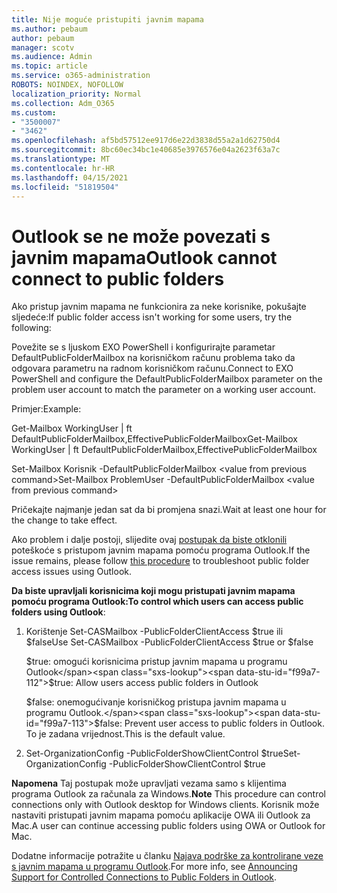 ```yaml
---
title: Nije moguće pristupiti javnim mapama
ms.author: pebaum
author: pebaum
manager: scotv
ms.audience: Admin
ms.topic: article
ms.service: o365-administration
ROBOTS: NOINDEX, NOFOLLOW
localization_priority: Normal
ms.collection: Adm_O365
ms.custom:
- "3500007"
- "3462"
ms.openlocfilehash: af5bd57512ee917d6e22d3838d55a2a1d62750d4
ms.sourcegitcommit: 8bc60ec34bc1e40685e3976576e04a2623f63a7c
ms.translationtype: MT
ms.contentlocale: hr-HR
ms.lasthandoff: 04/15/2021
ms.locfileid: "51819504"
---
```

# <a name="outlook-cannot-connect-to-public-folders"></a><span data-ttu-id="f99a7-102">Outlook se ne može povezati s javnim mapama</span><span class="sxs-lookup"><span data-stu-id="f99a7-102">Outlook cannot connect to public folders</span></span>

<span data-ttu-id="f99a7-103">Ako pristup javnim mapama ne funkcionira za neke korisnike, pokušajte sljedeće:</span><span class="sxs-lookup"><span data-stu-id="f99a7-103">If public folder access isn't working for some users, try the following:</span></span>

<span data-ttu-id="f99a7-104">Povežite se s ljuskom EXO PowerShell i konfigurirajte parametar DefaultPublicFolderMailbox na korisničkom računu problema tako da odgovara parametru na radnom korisničkom računu.</span><span class="sxs-lookup"><span data-stu-id="f99a7-104">Connect to EXO PowerShell and configure the DefaultPublicFolderMailbox parameter on the problem user account to match the parameter on a working user account.</span></span>

<span data-ttu-id="f99a7-105">Primjer:</span><span class="sxs-lookup"><span data-stu-id="f99a7-105">Example:</span></span>

<span data-ttu-id="f99a7-106">Get-Mailbox WorkingUser | ft DefaultPublicFolderMailbox,EffectivePublicFolderMailbox</span><span class="sxs-lookup"><span data-stu-id="f99a7-106">Get-Mailbox WorkingUser | ft DefaultPublicFolderMailbox,EffectivePublicFolderMailbox</span></span>

<span data-ttu-id="f99a7-107">Set-Mailbox Korisnik -DefaultPublicFolderMailbox \<value from previous command></span><span class="sxs-lookup"><span data-stu-id="f99a7-107">Set-Mailbox ProblemUser -DefaultPublicFolderMailbox \<value from previous command></span></span>

<span data-ttu-id="f99a7-108">Pričekajte najmanje jedan sat da bi promjena snazi.</span><span class="sxs-lookup"><span data-stu-id="f99a7-108">Wait at least one hour for the change to take effect.</span></span>

<span data-ttu-id="f99a7-109">Ako problem i dalje postoji, slijedite ovaj [postupak da biste otklonili](https://aka.ms/pfcte) poteškoće s pristupom javnim mapama pomoću programa Outlook.</span><span class="sxs-lookup"><span data-stu-id="f99a7-109">If the issue remains, please follow [this procedure](https://aka.ms/pfcte) to troubleshoot public folder access issues using Outlook.</span></span>
 
<span data-ttu-id="f99a7-110">**Da biste upravljali korisnicima koji mogu pristupati javnim mapama pomoću programa Outlook:**</span><span class="sxs-lookup"><span data-stu-id="f99a7-110">**To control which users can access public folders using Outlook**:</span></span>

1.  <span data-ttu-id="f99a7-111">Korištenje Set-CASMailbox <mailboxname> -PublicFolderClientAccess $true ili $false</span><span class="sxs-lookup"><span data-stu-id="f99a7-111">Use Set-CASMailbox <mailboxname> -PublicFolderClientAccess $true or $false</span></span>  
      
    <span data-ttu-id="f99a7-112">$true: omogući korisnicima pristup javnim mapama u programu Outlook</span><span class="sxs-lookup"><span data-stu-id="f99a7-112">$true: Allow users access public folders in Outlook</span></span>  
      
    <span data-ttu-id="f99a7-113">$false: onemogućivanje korisničkog pristupa javnim mapama u programu Outlook.</span><span class="sxs-lookup"><span data-stu-id="f99a7-113">$false: Prevent user access to public folders in Outlook.</span></span> <span data-ttu-id="f99a7-114">To je zadana vrijednost.</span><span class="sxs-lookup"><span data-stu-id="f99a7-114">This is the default value.</span></span>  
        
2.  <span data-ttu-id="f99a7-115">Set-OrganizationConfig -PublicFolderShowClientControl $true</span><span class="sxs-lookup"><span data-stu-id="f99a7-115">Set-OrganizationConfig -PublicFolderShowClientControl $true</span></span>   
      
<span data-ttu-id="f99a7-116">**Napomena** Taj postupak može upravljati vezama samo s klijentima programa Outlook za računala za Windows.</span><span class="sxs-lookup"><span data-stu-id="f99a7-116">**Note** This procedure can control connections only with Outlook desktop for Windows clients.</span></span> <span data-ttu-id="f99a7-117">Korisnik može nastaviti pristupati javnim mapama pomoću aplikacije OWA ili Outlook za Mac.</span><span class="sxs-lookup"><span data-stu-id="f99a7-117">A user can continue accessing public folders using OWA or Outlook for Mac.</span></span>
 
<span data-ttu-id="f99a7-118">Dodatne informacije potražite u članku [Najava podrške za kontrolirane veze s javnim mapama u programu Outlook](https://aka.ms/controlpf).</span><span class="sxs-lookup"><span data-stu-id="f99a7-118">For more info, see [Announcing Support for Controlled Connections to Public Folders in Outlook](https://aka.ms/controlpf).</span></span>